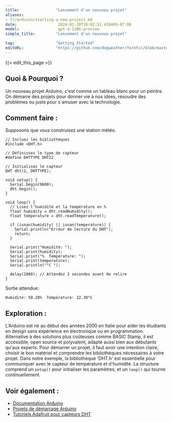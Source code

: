 ```yaml
---
title:                "Lancement d'un nouveau projet"
aliases:
- fr/arduino/starting-a-new-project.md
date:                  2024-01-20T18:02:51.410489-07:00
model:                 gpt-4-1106-preview
simple_title:         "Lancement d'un nouveau projet"

tag:                  "Getting Started"
editURL:              "https://github.com/dogweather/forkful/blob/master/content/fr/arduino/starting-a-new-project.md"
---
```


{{< edit_this_page >}}

## Quoi & Pourquoi ?

Un nouveau projet Arduino, c'est comme un tableau blanc pour un peintre. On démarre des projets pour donner vie à nos idées, résoudre des problèmes ou juste pour s'amuser avec la technologie.

## Comment faire :

Supposons que vous construisez une station météo.

```Arduino
// Incluez les bibliothèques
#include <DHT.h>

// Définissez le type de capteur
#define DHTTYPE DHT22 

// Initialisez le capteur
DHT dht(2, DHTTYPE);

void setup() {
  Serial.begin(9600);
  dht.begin();
}

void loop() {
  // Lisez l'humidité et la température en %
  float humidity = dht.readHumidity();
  float temperature = dht.readTemperature();

  if (isnan(humidity) || isnan(temperature)) {
    Serial.println("Erreur de lecture du DHT");
    return;
  }

  Serial.print("Humidité: ");
  Serial.print(humidity);
  Serial.print("%  Température: ");
  Serial.print(temperature);
  Serial.println("°C ");
  
  delay(2000); // Attendez 2 secondes avant de relire
}
```

Sortie attendue:
```
Humidité: 58.20%  Température: 22.30°C 
```

## Exploration :

L'Arduino est né au début des années 2000 en Italie pour aider les étudiants en design sans expérience en électronique ou en programmation. Alternative à des solutions plus coûteuses comme BASIC Stamp, il est accessible, open source et polyvalent, adapté aussi bien aux débutants qu'aux experts. Pour démarrer un projet, il faut avoir une intention claire, choisir le bon matériel et comprendre les bibliothèques nécessaires à votre projet. Dans notre exemple, la bibliothèque 'DHT.h' est essentielle pour communiquer avec le capteur de température et d'humidité. La structure comprend un `setup()` pour initialiser les paramètres, et un `loop()` qui tourne continuellement.

## Voir également :

- [Documentation Arduino](https://www.arduino.cc/reference/fr/)
- [Projets de démarrage Arduino](https://create.arduino.cc/projecthub)
- [Tutoriels Adafruit pour capteurs DHT](https://learn.adafruit.com/dht)
